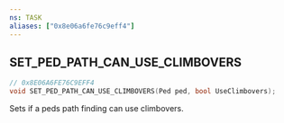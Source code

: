 ```yaml
---
ns: TASK
aliases: ["0x8e06a6fe76c9eff4"]
---
```

## SET_PED_PATH_CAN_USE_CLIMBOVERS

```c
// 0x8E06A6FE76C9EFF4
void SET_PED_PATH_CAN_USE_CLIMBOVERS(Ped ped, bool UseClimbovers);
```

Sets if a peds path finding can use climbovers.

